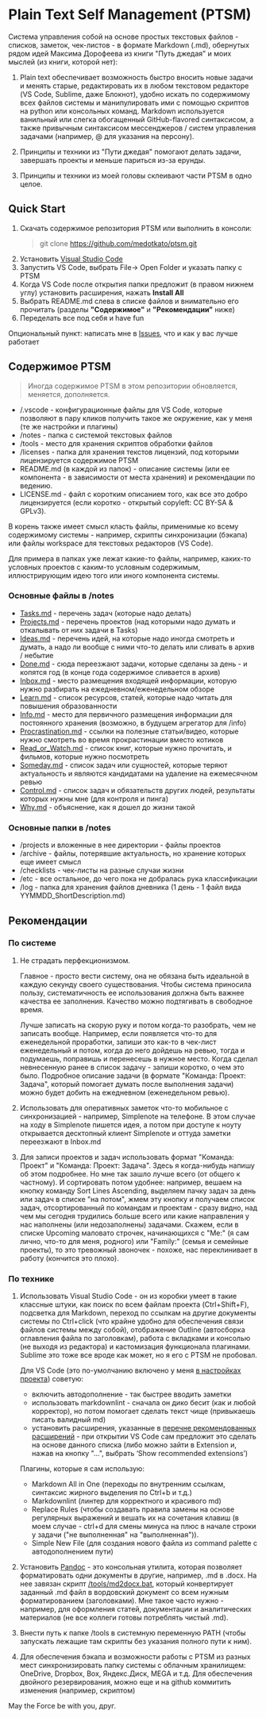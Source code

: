 # Plain Text Self Management (PTSM)

Система управления собой на основе простых текстовых файлов - списков, заметок, чек-листов - в формате Markdown (.md), обернутых рядом идей Максима Дорофеева из книги "Путь джедая" и моих мыслей (из книги, которой нет):

1) Plain text обеспечивает возможность быстро вносить новые задачи и менять старые, редактировать их в любом текстовом редакторе (VS Code, Sublime, даже Блокнот), удобно искать по содержимому всех файлов системы и манипулировать ими с помощью скриптов на python или консольных команд. Markdown используется ванильный или слегка обогащенный GitHub-flavored синтаксисом, а также привычным синтаксисом мессенджеров / систем управления задачами (например, @ для указания на персону).

2) Принципы и техники из "Пути джедая" помогают делать задачи, завершать проекты и меньше париться из-за ерунды.

3) Принципы и техники из моей головы склеивают части PTSM в одно целое.


## Quick Start

1. Скачать содержимое репозитория PTSM или выполнить в консоли:
   > git clone https://github.com/medotkato/ptsm.git
2. Установить [Visual Studio Code](https://code.visualstudio.com)
3. Запустить VS Code, выбрать File-> Open Folder и указать папку с PTSM
4. Когда VS Code после открытия папки предложит (в правом нижнем углу) установить расширения, нажать **Install All**
5. Выбрать README.md слева в списке файлов и внимательно его прочитать (разделы **"Содержимое"** и **"Рекомендации"** ниже)
6. Переделать все под себя и have fun

Опциональный пункт: написать мне в [Issues](https://github.com/medotkato/ptsm/issues), что и как у вас лучше работает

## Содержимое PTSM

> Иногда содержимое PTSM в этом репозитории обновляется, меняется, дополняется.

- /.vscode - конфигурационные файлы для VS Code, которые позволяют в пару кликов получить такое же окружение, как у меня (те же настройки и плагины)
- /notes - папка с системой текстовых файлов
- /tools - место для хранения скриптов обработки файлов
- /licenses - папка для хранения текстов лицензий, под которыми лицензируется содержимое PTSM
- README.md (в каждой из папок) - описание системы (или ее компонента - в зависимости от места хранения) и рекомендации по ведению.
- LICENSE.md - файл с коротким описанием того, как все это добро лицензируется (если коротко - открытый copyleft: CC BY-SA & GPLv3).

В корень также имеет смысл класть файлы, применимые ко всему содержимому системы - например, скрипты синхронизации (бэкапа) или файлы workspace для текстовых редакторов (VS Code).

Для примера в папках уже лежат какие-то файлы, например, каких-то условных проектов с каким-то условным содержимым, иллюстрирующим идею того или иного компонента системы.

### Основные файлы в /notes

- [Tasks.md](notes/Tasks.md) - перечень задач (которые надо делать)
- [Projects.md](notes/Projects.md) - перечень проектов (над которыми надо думать и откалывать от них задачи в Tasks)
- [Ideas.md](notes/Ideas.md) - перечень идей, на которые надо иногда смотреть и думать, а надо ли вообще с ними что-то делать или сливать в архив / небытие
- [Done.md](notes/Done.md) - сюда переезжают задачи, которые сделаны за день - и копятся год (в конце года содержимое сливается в архив)
- [Inbox.md](notes/Inbox.md) - место размещения входящей информации, которую нужно разбирать на ежедневном/еженедельном обзоре
- [Learn.md](notes/Learn.md) - список ресурсов, статей, которые надо читать для повышения образованности
- [Info.md](notes/Info.md) - место для первичного размещения информации для постоянного хранения (возможно, в будущем агрегатор для /info)
- [Procrastination.md](notes/Procrastination.md) - ссылки на полезные статьи/видео, которые нужно смотреть во время прокрастинации вместо котиков
- [Read_or_Watch.md](notes/Read_or_watch.md) - список книг, которые нужно прочитать, и фильмов, которые нужно посмотреть
- [Someday.md](notes/Someday.md) - список задач или сущностей, которые теряют актуальность и являются кандидатами на удаление на ежемесячном ревью
- [Control.md](notes/Control.md) - список задач и обязательств других людей, результаты которых нужны мне (для контроля и пинга)
- [Why.md](notes/Why.md) - объяснение, как я дошел до жизни такой

### Основные папки в /notes

- /projects и вложенные в нее директории - файлы проектов
- /archive - файлы, потерявшие актуальность, но хранение которых еще имеет смысл
- /checklists - чек-листы на разные случаи жизни
- /etc - все остальное, до чего пока не добралась рука классификации
- /log - папка для хранения файлов дневника (1 день - 1 файл вида YYMMDD_ShortDescription.md)

## Рекомендации

### По системе

1. Не страдать перфекционизмом.

    Главное - просто вести систему, она не обязана быть идеальной в каждую секунду своего существования. Чтобы система приносила пользу, систематичность ее использования должна быть важнее качества ее заполнения. Качество можно подтягивать в свободное время.

    Лучше записать на скорую руку и потом когда-то разобрать, чем не записать вообще. Например, если появляется что-то для еженедельной проработки, запиши это как-то в чек-лист еженедельный и потом, когда до него дойдешь на ревью, тогда и подумаешь, поправишь и перенесешь в нужное место. Когда сделал невнесенную ранее в список задачу - запиши коротко, о чем это было. Подробное описание задачи (в формате "Команда: Проект: Задача", который помогает думать после выполнения задачи) можно будет добить на ежедневном (еженедельном ревью).

2. Использовать для оперативных заметок что-то мобильное с синхронизацией - например, Simplenote на телефоне. В этом случае на ходу в Simplenote пишется идея, а потом при доступе к ноуту открывается десктопный клиент Simplenote и оттуда заметки переезжают в Inbox.md

3. Для записи проектов и задач использовать формат "Команда: Проект" и "Команда: Проект: Задача". Здесь я когда-нибудь напишу об этом подробнее. Но мне так зашло лучше всего (от общего к частному). И сортировать потом удобнее: например, вешаем на кнопку команду Sort Lines Ascending, выделяем пачку задач за день или задач в списке "на потом", жмем эту кнопку и получаем список задач, отсортированный по командам и проектам - сразу видно, над чем мы сегодня трудились больше всего или какие направления у нас наполнены (или недозаполнены) задачами. Скажем, если в списке Upcoming маловато строчек, начинающихся с "Me:" (я сам лично, что-то для меня, родного) или "Family:" (семья и семейные проекты), то это тревожный звоночек - похоже, нас переклинивает в работу (кончится это плохо).

### По технике

1. Использовать Visual Studio Code - он из коробки умеет в такие классные штуки, как поиск по всем файлам проекта (Ctrl+Shift+F), подсветка для Markdown, переход по ссылкам на другие документы системы по Ctrl+click (что крайне удобно для обеспечения связи файлов системы между собой), отображение Outline (автосборка оглавления файла по заголовкам), работа с вкладками и консолью (не выходя из редактора) и кастомизация функционала плагинами. Sublime это тоже все вроде как может, но я его с PTSM не пробовал.

    Для VS Code (это по-умолчанию включено у меня [в настройках проекта](./.vscode/settings.json)) советую:
    - включить автодополнение - так быстрее вводить заметки
    - использовать markdownlint - сначала он дико бесит (как и любой корректор), но потом помогает сделать текст чище (привыкаешь писать валидный md)
    - установить расширения, указанные в [перечне рекомендованных расширений](.vscode/extensions.json) - при открытии VS Code сам предложит это сделать на основе данного списка (либо можно зайти в Extension и, нажав на кнопку "...", выбрать ‘Show recommended extensions’)

    Плагины, которые я сам использую:
    - Markdown All in One (переходы по внутренним ссылкам, синтаксис жирного выделения по Ctrl+b и т.д.)
    - Markdownlint (линтер для корректного и красивого md)
    - Replace Rules (чтобы создавать правила замены на основе регулярных выражений и вешать их на сочетания клавиш (в моем случае - ctrl+d для смены минуса на плюс в начале строки у задачи ("не выполненная" на "выполненная")).
    - Simple New File (для создания нового файла из command palette с автодополнением пути)

2. Установить [Pandoc](https://pandoc.org) - это консольная утилита, которая позволяет форматировать одни документы в другие, например, .md в .docx. На нее завязан скрипт [/tools/md2docx.bat](./tools/md2docx.bat), который конвертирует заданный .md файл в вордовский документ со всем нужным форматированием (заголовками). Мне такое часто нужно - например, для оформления статей, документации и аналитических материалов (не все коллеги готовы потреблять чистый .md).

3. Внести путь к папке /tools в системную переменную PATH (чтобы запускать лежащие там скрипты без указания полного пути к ним).

4. Для обеспечения бэкапа и возможности работы с PTSM из разных мест синхронизировать папку системы с облачным хранилищем: OneDrive, Dropbox, Box, Яндекс.Диск, MEGA и т.д. Для обеспечения двойного резервирования, можно еще и на github коммитить изменения (например, скриптом)

May the Force be with you, друг.
